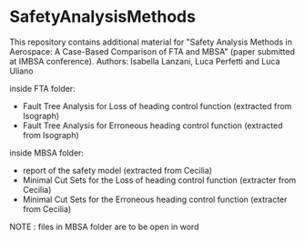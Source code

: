 # SafetyAnalysisMethods
This repository contains additional material for "Safety Analysis Methods in Aerospace: A Case-Based Comparison of FTA and MBSA" (paper submitted at IMBSA conference).
Authors: Isabella Lanzani, Luca Perfetti and Luca Uliano

inside FTA folder:
- Fault Tree Analysis for Loss of heading control function (extracted from Isograph)
- Fault Tree Analysis for Erroneous heading control function (extracted from Isograph)

inside MBSA folder:
- report of the safety model (extracted from Cecilia) 
- Minimal Cut Sets for the Loss of heading control function (extracter from Cecilia)
- Minimal Cut Sets for the Erroneous heading control function (extracter from Cecilia)

NOTE : files in MBSA folder are to be open in word
  
